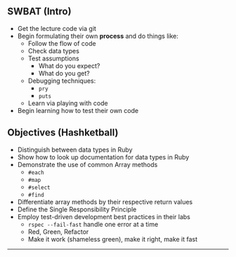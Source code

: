 ## SWBAT (Intro)

* Get the lecture code via git
* Begin formulating their own **process** and do things like:
  * Follow the flow of code
  * Check data types
  * Test assumptions
    * What do you expect?
    * What do you get?
  * Debugging techniques:
    * `pry`
    * `puts`
  * Learn via playing with code
* Begin learning how to test their own code

## Objectives (Hashketball)

* Distinguish between data types in Ruby
* Show how to look up documentation for data types in Ruby
* Demonstrate the use of common Array methods
  * `#each`
  * `#map`
  * `#select`
  * `#find`
* Differentiate array methods by their respective return values
* Define the Single Responsibility Principle
* Employ test-driven development best practices in their labs
  * `rspec --fail-fast` handle one error at a time
  * Red, Green, Refactor
  * Make it work (shameless green), make it right, make it fast

---
